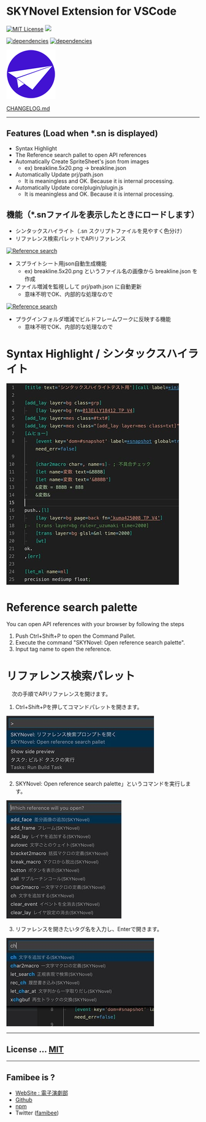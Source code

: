 # SKYNovel Extension for VSCode
[![MIT License](https://img.shields.io/github/license/famibee/SKYNovel-vscode-extension.svg)](LICENSE)
![](https://img.shields.io/badge/platform-windows%20%7C%20macos-lightgrey.svg)

[![dependencies](https://david-dm.org/famibee/SKYNovel-vscode-extension/status.svg)](https://david-dm.org/famibee/SKYNovel-vscode-extension)
[![dependencies](https://david-dm.org/famibee/SKYNovel-vscode-extension/dev-status.svg)](https://david-dm.org/famibee/SKYNovel-vscode-extension?type=dev)

![logo.svg](images/icon.png)

[CHANGELOG.md](CHANGELOG.md)

---

## Features (Load when *.sn is displayed)
- Syntax Highlight
- The Reference search pallet to open API references
- Automatically Create SpriteSheet's json from images
	+ ex) breakline.5x20.png -> breakline.json
- Automatically Update prj/path.json
	+ It is meaningless and OK. Because it is internal processing.
- Automatically Update core/plugin/plugin.js
	+ It is meaningless and OK. Because it is internal processing.

## 機能（*.snファイルを表示したときにロードします）
- シンタックスハイライト（.sn スクリプトファイルを見やすく色分け）
- リファレンス検索パレットでAPIリファレンス

[![Reference search](https://img.youtube.com/vi/uIkWnAGBkGM/0.jpg)](https://www.youtube.com/watch?v=uIkWnAGBkGM "Reference search")

- スプライトシート用json自動生成機能
	+ ex) breakline.5x20.png というファイル名の画像から breakline.json を作成
- ファイル増減を監視しして prj/path.json に自動更新
	+ 意味不明でOK、内部的な処理なので

[![Reference search](https://img.youtube.com/vi/tfrkImoufU4/0.jpg)](https://www.youtube.com/watch?v=tfrkImoufU4 "Reference search")

- プラグインフォルダ増減でビルドフレームワークに反映する機能
	+ 意味不明でOK、内部的な処理なので

# Syntax Highlight / シンタックスハイライト
![](images/syntax_highlight.jpg)

# Reference search palette
You can open API references with your browser by following the steps
1. Push Ctrl+Shift+P to open the Command Pallet.
3. Execute the command "SKYNovel: Open reference search palette".
3. Input tag name to open the reference.

# リファレンス検索パレット
　次の手順でAPIリファレンスを開けます。
1. Ctrl+Shift+Pを押してコマンドパレットを開きます。

![](images/ref_search0.jpg)

2. SKYNovel: Open reference search palette」というコマンドを実行します。

![](images/ref_search1.jpg)

3. リファレンスを開きたいタグ名を入力し、Enterで開きます。

![](images/ref_search2.jpg)

---
## License ... [MIT](LICENSE)

---
## Famibee is ?
- [WebSite : 電子演劇部](https://famibee.blog.fc2.com/)
- [Github](https://github.com/famibee/SKYNovel)
- [npm](https://www.npmjs.com/package/skynovel)
- Twitter ([famibee](https://twitter.com/famibee))
